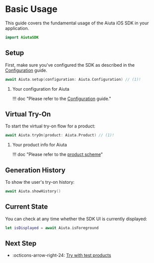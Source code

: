 # Basic Usage

This guide covers the fundamental usage of the Aiuta iOS SDK in your application.

```swift
import AiutaSDK
```

## Setup

First, make sure you've configured the SDK as described in the [Configuration](/sdk/ios/configuration.md) guide.

```swift
await Aiuta.setup(configuration: Aiuta.Configuration) // (1)!
```

1. Your configuration for Aiuta

    !!! doc "Please refer to the [Configuration](/sdk/ios/configuration.md) guide."

## Virtual Try-On

To start the virtual try-on flow for a product:

```swift
await Aiuta.tryOn(product: Aiuta.Product) // (1)!
```

1. Your product info for Aiuta

    !!! doc "Please refer to the [product scheme](/sdk/developer/product.md)"


## Generation History

To show the user's try-on history:

```swift
await Aiuta.showHistory()
```

## Current State

You can check at any time whether the SDK UI is currently displayed:

```swift
let isDisplayed = await Aiuta.isForeground
```

## Next Step

<div class="grid cards" markdown>

- :octicons-arrow-right-24: [Try with test products](/sdk/ios/quick-test.md)

</div>
